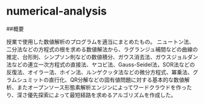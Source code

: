# numerical-analysis
##概要

授業で使用した数値解析のプログラムを適当にまとめたもの。
ニュートン法、二分法などの方程式の根を求める数値解法から、ラグランジュ補間などの曲線の推定、台形則、シンプソン則などの数値積分、ガウス消去法、ガウスジョルダン法などの連立一次方程式の直接法、ヤコビ法、Gauss-Seidel法，SOR法などの反復法、オイラー法、ホイン法、ルンゲクッタ法などの微分方程式、冪乗法、グラムシュミットの直行化、QR分解などの固有値問題に対する基本的な数値解析、またオープンソース形態素解析エンジンによってワードクラウドを作ったり、深さ優先探索によって最短経路を求めるアルゴリズムを作成した。
